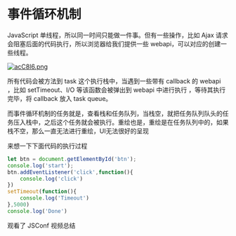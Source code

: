 # 事件循环机制

JavaScript 单线程，所以同一时间只能做一件事。但有一些操作，比如 Ajax 请求会阻塞后面的代码执行，所以浏览器给我们提供一些 webapi，可以对应的创建一些线程。

[![acC8l6.png](https://s1.ax1x.com/2020/08/06/acC8l6.png)](https://imgchr.com/i/acC8l6)

所有代码会被方法到 task 这个执行栈中，当遇到一些带有 callback 的 webapi ，比如 setTimeout、I/O 等该函数会被弹出到 webapi 中进行执行 ，等待其执行完毕，将 callback 放入 task queue。

而事件循环机制的任务就是，查看栈和任务队列，当栈空，就把任务队列队头的任务压入栈中，之后这个任务就会被执行。重绘也是，重绘是在任务队列中的，如果栈不空，那么一直无法进行重绘，UI无法很好的呈现

来想一下下面代码的执行过程

```javascript
let btn = document.getElementById('btn');
console.log('start');
btn.addEventListener('click',function(){
    console.log('click')
})
setTimeout(function(){
    console.log('Timeout')
},5000)
console.log('Done')
```



观看了 JSConf 视频总结